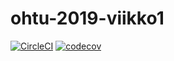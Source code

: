 # ohtu-2019-viikko1

[![CircleCI](https://circleci.com/gh/bensku/ohtu-2019-viikko1.svg?style=svg)](https://circleci.com/gh/bensku/ohtu-2019-viikko1)
[![codecov](https://codecov.io/gh/bensku/ohtu-2019-viikko1/branch/master/graph/badge.svg)](https://codecov.io/gh/bensku/ohtu-2019-viikko1)